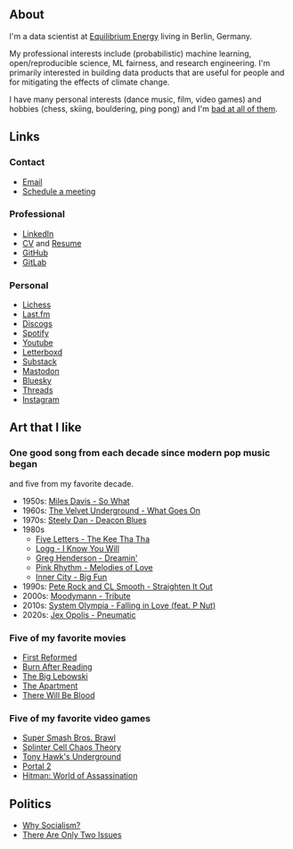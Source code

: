## About

I'm a data scientist at [Equilibrium Energy](https://www.equilibriumenergy.com/) living in Berlin, Germany.

My professional interests include (probabilistic) machine learning, open/reproducible science, ML fairness, and research engineering. I'm primarily interested in building data products that are useful for people and for mitigating the effects of climate change.

I have many personal interests (dance music, film, video games) and hobbies (chess, skiing, bouldering, ping pong) and I'm [bad at all of them](https://youtu.be/V5Rzh8XjzHI?t=16).

## Links

### Contact

* [Email](mailto:brandon.mark.williams@pm.me)
* [Schedule a meeting](https://cal.com/bwilliams/meeting)

### Professional

* [LinkedIn](https://www.linkedin.com/in/brandonwilliams9/)
* [CV](https://gitlab.com/bmwilly/resume/-/blob/master/cv/BrandonWilliamsCV.pdf) and [Resume](https://gitlab.com/bmwilly/resume/-/blob/master/resume/BrandonWilliamsResume.pdf)
* [GitHub](https://github.com/bmwilly)
* [GitLab](https://gitlab.com/bmwilly)

### Personal

* [Lichess](https://lichess.org/@/bmwilly)
* [Last.fm](https://www.last.fm/user/bmwilly)
* [Discogs](https://www.discogs.com/user/bmwilly9)
* [Spotify](https://open.spotify.com/user/brandonwilliams)
* [Youtube](https://www.youtube.com/@bmwilly/featured)
* [Letterboxd](https://letterboxd.com/bmwilly/)
* [Substack](https://substack.com/profile/32976501-bmwilly)
* [Mastodon](https://mastodon.social/@bmwilly)
* [Bluesky](https://bsky.app/profile/bmwilly.bsky.social)
* [Threads](https://www.threads.net/@bmwilly9)
* [Instagram](https://www.instagram.com/bmwilly9/)

## Art that I like

### One good song from each decade since modern pop music began

and five from my favorite decade.

* 1950s: [Miles Davis - So What](https://youtu.be/ylXk1LBvIqU)
* 1960s: [The Velvet Underground - What Goes On](https://youtu.be/AC7xbqmlluo)
* 1970s: [Steely Dan - Deacon Blues](https://youtu.be/ICK6e9WK2A8)
* 1980s
  * [Five Letters - The Kee Tha Tha](https://youtu.be/xC7cH-QeLvQ)
  * [Logg - I Know You Will](https://youtu.be/uUSvFx06Iic)
  * [Greg Henderson - Dreamin'](https://youtu.be/YvC5IEvXNgI)
  * [Pink Rhythm - Melodies of Love](https://youtu.be/-3QHpUVjuK4)
  * [Inner City - Big Fun](https://youtu.be/Gr-zG-IXDyo)
* 1990s: [Pete Rock and CL Smooth - Straighten It Out](https://youtu.be/xhDb8LoScpI)
* 2000s: [Moodymann - Tribute](https://youtu.be/qlLvEMN3hPQ)
* 2010s: [System Olympia - Falling in Love (feat. P Nut)](https://youtu.be/L70h1HLBHq4)
* 2020s: [Jex Opolis - Pneumatic](https://youtu.be/COGUrQnZfOs)

### Five of my favorite movies

* [First Reformed](https://en.wikipedia.org/wiki/First_Reformed)
* [Burn After Reading](https://en.wikipedia.org/wiki/Burn_After_Reading)
* [The Big Lebowski](https://en.wikipedia.org/wiki/The_Big_Lebowski)
* [The Apartment](https://en.wikipedia.org/wiki/The_Apartment)
* [There Will Be Blood](https://en.wikipedia.org/wiki/There_Will_Be_Blood)

### Five of my favorite video games

* [Super Smash Bros. Brawl](https://en.wikipedia.org/wiki/Super_Smash_Bros._Brawl)
* [Splinter Cell Chaos Theory](https://en.wikipedia.org/wiki/Splinter_Cell_Chaos_Theory)
* [Tony Hawk's Underground](https://en.wikipedia.org/wiki/Tony_Hawk%27s_Underground)
* [Portal 2](https://en.wikipedia.org/wiki/Portal_2)
* [Hitman: World of Assassination](https://en.wikipedia.org/wiki/Hitman_(2016_video_game))

## Politics

* [Why Socialism?](https://monthlyreview.org/2009/05/01/why-socialism/)
* [There Are Only Two Issues](https://www.gawkerarchives.com/there-are-only-two-issues-1744172647)
